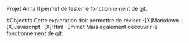 Projet Anna
Il permet de tester le fonctionnement de git.

#Objectifs
Cette exploration doit permettre de réviser
-[X]Markdown
-[X]Javascript
-[X]Html
-Emmet
Mais également découvrir le fonctionnement de git.